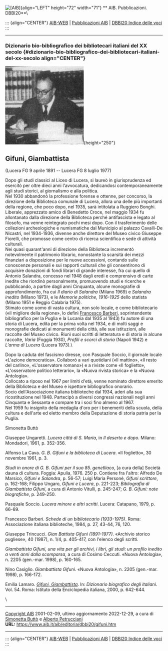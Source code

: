 ![\[AIB\]](/aib/wi/aibv72.gif){align="LEFT" height="72" width="71"}
** AIB. Pubblicazioni. DBBI20**\

::: {align="CENTER"}
[AIB-WEB](/) \| [Pubblicazioni AIB](/pubblicazioni/) \| [DBBI20 Indice
delle voci](dbbi20.htm)
:::

------------------------------------------------------------------------

### Dizionario bio-bibliografico dei bibliotecari italiani del XX secolo {#dizionario-bio-bibliografico-dei-bibliotecari-italiani-del-xx-secolo align="CENTER"}

![\[Ritratto\]](gifuni.gif){height="250"}

## Gifuni, Giambattista

(Lucera FG 9 aprile 1891 -- Lucera FG 8 luglio 1977)

Dopo gli studi classici al Liceo di Lucera, si laureò in giurisprudenza
ed esercitò per oltre dieci anni l\'avvocatura, dedicandosi
contemporaneamente agli studi storici, al giornalismo e alla politica.\
Nel 1930 abbandonò la professione forense e ottenne, per concorso, la
direzione della Biblioteca comunale di Lucera, allora una delle più
importanti della regione, che poco dopo, nel 1935, sarà intitolata a
Ruggiero Bonghi.\
Liberale, apprezzato amico di Benedetto Croce, nel maggio 1934 fu
allontanato dalla direzione della Biblioteca perché antifascista e
legato al filosofo, ma venne reintegrato pochi mesi dopo. Con il
trasferimento delle collezioni archeologiche e numismatiche dal
Municipio al palazzo Cavalli-De Nicastri, nel 1934-1936, divenne anche
direttore del Museo civico Giuseppe Fiorelli, che promosse come centro
di ricerca scientifica e sede di attività culturali.\
Nei quasi quarant\'anni di direzione della Biblioteca incrementò
notevolmente il patrimonio librario, nonostante la scarsità dei mezzi
finanziari a disposizione per le nuove accessioni, contando sulle
conoscenze personali e sui rapporti culturali che gli consentirono di
acquisire donazioni di fondi librari di grande interesse, fra cui quello
di Antonio Salandra, concesso nel 1948 dagli eredi e comprensivo di
carte inedite che riordinò personalmente, promuovendo studi e ricerche e
pubblicando, a partire dagli anni Cinquanta, alcune monografie di
approfondimento, fra cui *Il diario di Salandra* (Milano 1969) e
*Salandra inedito* (Milano 1973), e le *Memorie politiche, 1916-1925*
dello statista (Milano 1951 e Reggio Calabria 1975).\
Stimato come uomo di vasta cultura, non solo locale, e come
bibliotecario («il migliore della regione», lo definì [Francesco
Barberi](barberi.htm), soprintendente bibliografico per la Puglia e la
Lucania dal 1935 al 1943) fu autore di una storia di Lucera, edita per
la prima volta nel 1934, e di molti saggi e monografie dedicati ai
monumenti della città, alle sue istituzioni, alle raccolte del Museo
civico. Riunì suoi scritti di letteratura e di storia in alcune
raccolte, *Varia* (Foggia 1930), *Profili e scorci di storia* (Napoli
1942) e *L\'arma di Lucera* (Lucera 1973).\

Dopo la caduta del fascismo diresse, con Pasquale Soccio, il giornale
locale «L\'azione democratica». Collaborò a vari quotidiani («Il
mattino», «Il resto del carlino», «L\'osservatore romano») e a riviste
come «Il foglietto», «L\'osservatore politico letterario», la «Nuova
rivista storica» e la «Nuova Antologia».\
Collocato a riposo nel 1967 per limiti d\'età, venne nominato direttore
emerito della Biblioteca e del Museo e ispettore bibliografico
onorario.\
Socio dell\'Associazione italiana biblioteche dal 1934, aderì alla sua
ricostituzione nel 1948. Partecipò a diversi congressi nazionali negli
anni Cinquanta e Sessanta e compare tra i soci fino almeno al 1967.\
Nel 1959 fu insignito della medaglia d\'oro per i benemeriti della
scuola, della cultura e dell\'arte ed eletto membro della Deputazione di
storia patria per la Puglia.

Simonetta Buttò

Giuseppe Ungaretti. *Lucera città di S. Maria*, in *Il deserto e dopo*.
Milano: Mondadori, 1961, p. 352-356.

Alfonso La Cava. *G. B. Gifuni e la biblioteca di Lucera*. «Il
foglietto», 30 novembre 1961, p. 3.

*Studi in onore di G. B. Gifuni per il suo 85. genetliaco*, \[a cura
della\] Società dauna di cultura. Foggia: Apulia, 1976. 250 p. Contiene
fra l\'altro: Alfredo De Marsico, *Gifuni e Salandra*, p. 56-57; Luigi
Maria Personé, *Gifuni scrittore*, p. 162-168; Filippo Ungaro, *Gifuni e
Lucera*, p. 221-223; *Bibliografìa di Giambattista Gifuni*, a cura di
Antonio Vitulli, p. 245-247; *G. B. Gifuni: note biografiche*, p.
249-250.

Pasquale Soccio. *Lucera minore e altri scritti*. Lucera: Catapano,
1979, p. 66-69.

Francesco Barberi. *Schede di un bibliotecario (1933-1975)*. Roma:
Associazione italiana biblioteche, 1984, p. 27, 43-44, 76, 120.

Giuseppe Trincucci. *Gian Battista Gifuni (1891-1977)*. «Archivio
storico pugliese», 40 (1987), n. 1/4, p. 405-417, con l\'elenco degli
scritti.

*Giambattista Gifuni, una vita per gli archivi, i libri, gli studi: un
profilo inedito a venti anni dalla scomparsa*, a cura di Cosimo Ceccuti.
«Nuova Antologia», n. 2205 (gen.-mar. 1998), p. 160-165.

Nino Casiglio. *Giambattista Gifuni*. «Nuova Antologia», n. 2205
(gen.-mar. 1998), p. 166-172.

Emilia Lamaro. [*Gifuni,
Giambattista*](https://www.treccani.it/enciclopedia/giambattista-gifuni_(Dizionario-Biografico)/).
In: *Dizionario biografico degli italiani*. Vol. 54. Roma: Istituto
della Enciclopedia italiana, 2000, p. 642-644.

\

------------------------------------------------------------------------

[Copyright AIB](/su-questo-sito/dichiarazione-di-copyright-aib-web/)
2001-02-09, ultimo aggiornamento 2022-12-29, a cura di [Simonetta
Buttò](/aib/redazione3.htm) e [Alberto
Petrucciani](/su-questo-sito/redazione-aib-web/)\
**URL:** https://www.aib.it/aib/editoria/dbbi20/gifuni.htm

------------------------------------------------------------------------

::: {align="CENTER"}
[AIB-WEB](/) \| [Pubblicazioni AIB](/pubblicazioni/) \| [DBBI20 Indice
delle voci](dbbi20.htm)
:::
